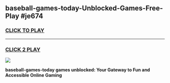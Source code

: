 
## baseball-games-today-Unblocked-Games-Free-Play #je674
<h3>
<a href="https://us.freeplayer.one?title=baseball-games-today&ref=9M">CLICK TO PLAY</a></h3>
<hr>

<h3>
<a href="https://us.freeplayer.one?title=baseball-games-today&ref=9M">CLICK 2 PLAY</a>
  
</h3>

<a href="https://us.freeplayer.one?title=baseball-games-today&ref=9M"><img src="https://clearcache.store/games.png"></a>


**baseball-games-today games unblocked: Your Gateway to Fun and Accessible Online Gaming**

